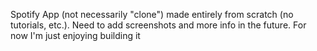 Spotify App (not necessarily "clone") made entirely from scratch (no tutorials, etc.). Need to add screenshots and more info in the future. For now I'm just enjoying building it
